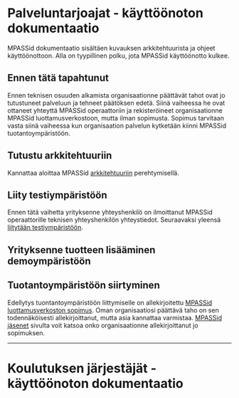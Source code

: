 # Palveluntarjoajat - käyttöönoton dokumentaatio

MPASSid dokumentaatio sisältäen kuvauksen arkkitehtuurista ja ohjeet käyttöönottoon. Alla on tyypillinen polku, jota MPASSid käyttöönotto kulkee. 

## Ennen tätä tapahtunut

Ennen teknisen osuuden alkamista organisaationne päättävät tahot ovat jo tutustuneet palveluun ja tehneet päätöksen edetä. Siinä vaiheessa he ovat ottaneet yhteyttä MPASSid operaattoriin ja rekisteröineet organisaationne MPASSid luottamusverkostoon, mutta ilman sopimusta. Sopimus tarvitaan vasta siinä vaiheessa kun organisaation palvelun kytketään kiinni MPASSid tuotantoympäristöön. 

## Tutustu arkkitehtuuriin

Kannattaa aloittaa MPASSid [arkkitehtuuriin](arkkitehtuuri.md) perehtymisellä.

## Liity testiympäristöön

Ennen tätä vaihetta yrityksenne yhteyshenkilö on ilmoittanut MPASSid operaattorille teknisen yhteyshenkilön yhteystiedot.
Seuraavaksi yleensä [liitytään testiympäristöön](testiymparisto.md). 

## Yrityksenne tuotteen lisääminen demoympäristöön


## Tuotantoympäristöön siirtyminen

Edellytys tuontantoympäristöön liittymiselle on allekirjoitettu [MPASSid luottamusverkoston sopimus](https://mpass.fi/sopimus/). Oman organisaatiosi päättävä taho on sen todennäköisesti allekirjoittanut, mutta asia kannattaa varmistaa. [MPASSid jäsenet](https://mpass.fi/jasenet/) sivulta voit katsoa onko organisaationne allekirjoittanut jo sopimuksen. 

-----------------------

# Koulutuksen järjestäjät - käyttöönoton dokumentaatio

